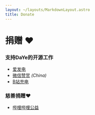 ```yaml
---
layout: ~/layouts/MarkdownLayout.astro
title: Donate
---
```


<style>
.hero-body .column {
	margin-bottom: 180px;
}

.hero-body .tagline {
	font-size: 18px;
	margin-top: 5px;
}

#self-photo {
	margin-top: 30px;
	margin-left: 30px;
	border-radius: 50%;
	width: 130px;
}
</style>

<!-- ## <img id="self-photo" src="/assets/sindre-sorhus-small.jpg" align="right" class="hidden sm:block">-->

# 捐赠 <span class="pl-2">❤️</span>

### 支持DaYe的开源工作
- [爱发电](https://afdian.com/a/donate_daye)
- [微信赞赏](/assets/wechatpay.jpg) *(China)*
- [B站充电](https://space.bilibili.com/1847808902?spm_id_from=333.788.0.0)
### 慈善捐赠❤️
- [哔哩哔哩公益](https://love.bilibili.com/?spm_id_from=333.337.0.0)

<!-- ##### Buy my apps

You can also support me by [buying my apps](/apps/paid). A nice review on the App Store is also a good way to support my work.-->
